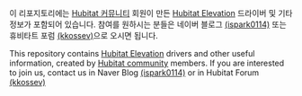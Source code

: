 이 리포지토리에는 [Hubitat 커뮤니티](https://community.hubitat.com/) 회원이 만든 [Hubitat Elevation](https://hubitat.com/) 드라이버 및 기타 정보가 포함되어 있습니다.
참여를 원하시는 분들은 네이버 블로그 [(ispark0114)](https://blog.naver.com/ispark0114) 또는 휴비타트 포럼 [(kkossev)](https://community.hubitat.com/u/kkossev/summary)으로 오시면 됩니다.

This repository contains [Hubitat Elevation](https://hubitat.com/) drivers and other useful information, created by [Hubitat community](https://community.hubitat.com/) members.
If you are interested to join us, contact us in Naver Blog [(ispark0114)](https://blog.naver.com/ispark0114) or in Hubitat Forum [(kkossev)](https://community.hubitat.com/u/kkossev/summary)

